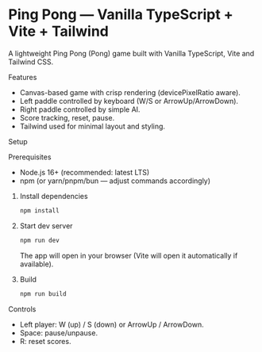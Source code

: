 # Ping Pong — Vanilla TypeScript + Vite + Tailwind

A lightweight Ping Pong (Pong) game built with Vanilla TypeScript, Vite and Tailwind CSS.

Features
- Canvas-based game with crisp rendering (devicePixelRatio aware).
- Left paddle controlled by keyboard (W/S or ArrowUp/ArrowDown).
- Right paddle controlled by simple AI.
- Score tracking, reset, pause.
- Tailwind used for minimal layout and styling.


Setup

Prerequisites
- Node.js 16+ (recommended: latest LTS)
- npm (or yarn/pnpm/bun — adjust commands accordingly)

1. Install dependencies
   ```bash
   npm install
   ```

2. Start dev server
   ```bash
   npm run dev
   ```
   The app will open in your browser (Vite will open it automatically if available).

3. Build
   ```bash
   npm run build
   ```

Controls
- Left player: W (up) / S (down) or ArrowUp / ArrowDown.
- Space: pause/unpause.
- R: reset scores.

